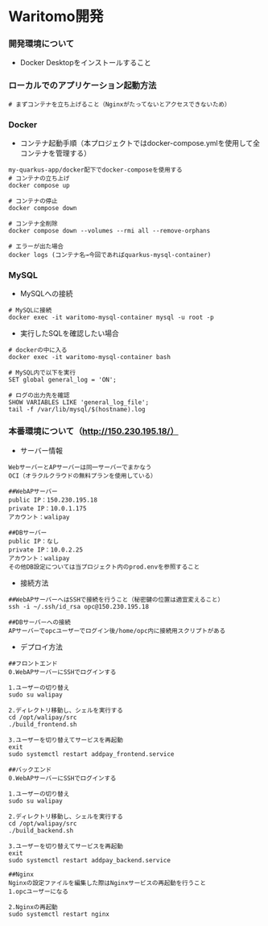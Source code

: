 # Waritomo開発

### 開発環境について
* Docker Desktopをインストールすること

### ローカルでのアプリケーション起動方法
```
# まずコンテナを立ち上げること（Nginxがたってないとアクセスできないため）

```

### Docker
* コンテナ起動手順（本プロジェクトではdocker-compose.ymlを使用して全コンテナを管理する）
```
my-quarkus-app/docker配下でdocker-composeを使用する
# コンテナの立ち上げ
docker compose up

# コンテナの停止
docker compose down

# コンテナ全削除
docker compose down --volumes --rmi all --remove-orphans

# エラーが出た場合
docker logs (コンテナ名→今回であればquarkus-mysql-container)
```
### MySQL
* MySQLへの接続
```
# MySQLに接続
docker exec -it waritomo-mysql-container mysql -u root -p

```
* 実行したSQLを確認したい場合

```
# dockerの中に入る
docker exec -it waritomo-mysql-container bash

# MySQL内で以下を実行
SET global general_log = 'ON';

# ログの出力先を確認
SHOW VARIABLES LIKE 'general_log_file';
tail -f /var/lib/mysql/$(hostname).log
```
### 本番環境について（http://150.230.195.18/）
* サーバー情報
```
WebサーバーとAPサーバーは同一サーバーでまかなう
OCI（オラクルクラウドの無料プランを使用している）

##WebAPサーバー
public IP：150.230.195.18
private IP：10.0.1.175
アカウント：walipay

##DBサーバー
public IP：なし
private IP：10.0.2.25
アカウント：walipay
その他DB設定については当プロジェクト内のprod.envを参照すること
```

* 接続方法
```
##WebAPサーバーへはSSHで接続を行うこと（秘密鍵の位置は適宜変えること）
ssh -i ~/.ssh/id_rsa opc@150.230.195.18

##DBサーバーへの接続
APサーバーでopcユーザーでログイン後/home/opc内に接続用スクリプトがある
```

* デプロイ方法
```
##フロントエンド
0.WebAPサーバーにSSHでログインする

1.ユーザーの切り替え
sudo su walipay

2.ディレクトリ移動し、シェルを実行する
cd /opt/walipay/src
./build_frontend.sh

3.ユーザーを切り替えてサービスを再起動
exit
sudo systemctl restart addpay_frontend.service

##バックエンド
0.WebAPサーバーにSSHでログインする

1.ユーザーの切り替え
sudo su walipay

2.ディレクトリ移動し、シェルを実行する
cd /opt/walipay/src
./build_backend.sh

3.ユーザーを切り替えてサービスを再起動
exit
sudo systemctl restart addpay_backend.service

##Nginx
Nginxの設定ファイルを編集した際はNginxサービスの再起動を行うこと
1.opcユーザーになる

2.Nginxの再起動
sudo systemctl restart nginx
```
